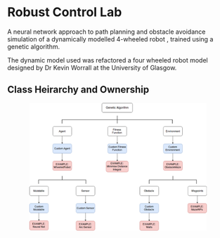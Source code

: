 # Robust Control Lab

A neural network approach to path planning and obstacle avoidance simulation of a dynamically modelled 4-wheeled robot , trained using a genetic algorithm.

The dynamic model used was refactored a four wheeled robot model designed by Dr Kevin Worrall at the University of Glasgow.

## Class Heirarchy and Ownership
<p align="center">
<img src="https://github.com/eddymj96/NNGA-obstacle-avoidance-simulation/blob/refactor/Assets/HeirarchyDiagram.png"  width="80%" height="80%"/>
</p>
